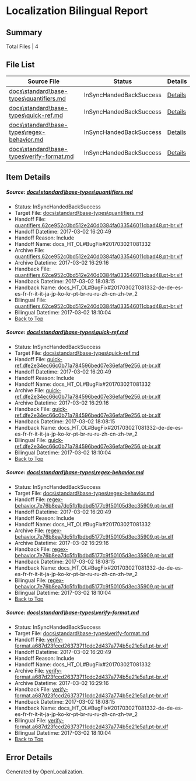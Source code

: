 # <a name='report-top'></a> Localization Bilingual Report

## Summary
 Total Files | 4

## File List
 Source File | Status | Details 
 ----------- | ------ | ------- 
 [docs\standard\base-types\quantifiers.md](https://github.com/dotnet/docs/blob/90fe68f7f3c4b46502b5d3770b1a2d57c6af748a/docs/standard/base-types/quantifiers.md) | InSyncHandedBackSuccess | [Details](#cd47cc351fb926bcf444bdcbd12f3cd61d9fb3273391)
 [docs\standard\base-types\quick-ref.md](https://github.com/dotnet/docs/blob/90fe68f7f3c4b46502b5d3770b1a2d57c6af748a/docs/standard/base-types/quick-ref.md) | InSyncHandedBackSuccess | [Details](#a6644fc2431beafa2128287eeac73bd598ee304a3392)
 [docs\standard\base-types\regex-behavior.md](https://github.com/dotnet/docs/blob/90fe68f7f3c4b46502b5d3770b1a2d57c6af748a/docs/standard/base-types/regex-behavior.md) | InSyncHandedBackSuccess | [Details](#5656cabb708dcfc311ac7a709446003951b97aa63393)
 [docs\standard\base-types\verify-format.md](https://github.com/dotnet/docs/blob/90fe68f7f3c4b46502b5d3770b1a2d57c6af748a/docs/standard/base-types/verify-format.md) | InSyncHandedBackSuccess | [Details](#077a09152ac23c986a751f42c893e1dcca8582913407)

## Item Details
##### <a name='cd47cc351fb926bcf444bdcbd12f3cd61d9fb3273391'></a> Source: [docs\standard\base-types\quantifiers.md](https://github.com/dotnet/docs/blob/90fe68f7f3c4b46502b5d3770b1a2d57c6af748a/docs/standard/base-types/quantifiers.md)
* Status: InSyncHandedBackSuccess
* Target File: [docs\standard\base-types\quantifiers.md](https://github.com/dotnet/docs.pt-br/blob/cbbd0712a43308e916b7a186c7eacfd867b13d3e/docs/standard/base-types/quantifiers.md)
* Handoff File: [quantifiers.62ce952c0bd512e240d0384fa033546011cbad48.pt-br.xlf](https://github.com/dotnet/docs.handoff/blob/12ccd2873a0fc446c6fa08241bcd54a45b82cb82/ol-handoff/dotnet/docs.pt-br/master/dotnet-core/quantifiers.62ce952c0bd512e240d0384fa033546011cbad48.pt-br.xlf)
* Handoff Datetime: 2017-03-02 16:20:49
* Handoff Reason: Include
* Handoff Name: docs_HT_OL#BugFix#20170302T081332
* Archive File: [quantifiers.62ce952c0bd512e240d0384fa033546011cbad48.pt-br.xlf](https://github.com/dotnet/docs.handoff/blob/45b8c23fbcc606d9e0cbb80d2d33186339531045/ol-archive/dotnet/docs.pt-br/master/dotnet-core/quantifiers.62ce952c0bd512e240d0384fa033546011cbad48.pt-br.xlf)
* Archive Datetime: 2017-03-02 16:29:16
* Handback File: [quantifiers.62ce952c0bd512e240d0384fa033546011cbad48.pt-br.xlf](https://github.com/dotnet/docs.handback/blob/519b08ac9a3c066eeff433734adfc7f7e2475b5f/ol-handback/dotnet/docs.pt-br/master/dotnet-core/quantifiers.62ce952c0bd512e240d0384fa033546011cbad48.pt-br.xlf)
* Handback Datetime: 2017-03-02 18:08:15
* Handback Name: docs_HT_OL#BugFix#20170302T081332-de-de-es-es-fr-fr-it-it-ja-jp-ko-kr-pt-br-ru-ru-zh-cn-zh-tw_2
* Bilingual File: [quantifiers.62ce952c0bd512e240d0384fa033546011cbad48.pt-br.xlf](https://github.com/dotnet/docs.handback/blob/519b08ac9a3c066eeff433734adfc7f7e2475b5f/ol-handback/dotnet/docs.pt-br/master/dotnet-core/quantifiers.62ce952c0bd512e240d0384fa033546011cbad48.pt-br.xlf)
* Bilingual Datetime: 2017-03-02 18:10:04
* [Back to Top](#report-top)

##### <a name='a6644fc2431beafa2128287eeac73bd598ee304a3392'></a> Source: [docs\standard\base-types\quick-ref.md](https://github.com/dotnet/docs/blob/90fe68f7f3c4b46502b5d3770b1a2d57c6af748a/docs/standard/base-types/quick-ref.md)
* Status: InSyncHandedBackSuccess
* Target File: [docs\standard\base-types\quick-ref.md](https://github.com/dotnet/docs.pt-br/blob/cbbd0712a43308e916b7a186c7eacfd867b13d3e/docs/standard/base-types/quick-ref.md)
* Handoff File: [quick-ref.dfe2e34ec66c0b71a784596bed07e36efaf9e256.pt-br.xlf](https://github.com/dotnet/docs.handoff/blob/12ccd2873a0fc446c6fa08241bcd54a45b82cb82/ol-handoff/dotnet/docs.pt-br/master/dotnet-core/quick-ref.dfe2e34ec66c0b71a784596bed07e36efaf9e256.pt-br.xlf)
* Handoff Datetime: 2017-03-02 16:20:49
* Handoff Reason: Include
* Handoff Name: docs_HT_OL#BugFix#20170302T081332
* Archive File: [quick-ref.dfe2e34ec66c0b71a784596bed07e36efaf9e256.pt-br.xlf](https://github.com/dotnet/docs.handoff/blob/45b8c23fbcc606d9e0cbb80d2d33186339531045/ol-archive/dotnet/docs.pt-br/master/dotnet-core/quick-ref.dfe2e34ec66c0b71a784596bed07e36efaf9e256.pt-br.xlf)
* Archive Datetime: 2017-03-02 16:29:16
* Handback File: [quick-ref.dfe2e34ec66c0b71a784596bed07e36efaf9e256.pt-br.xlf](https://github.com/dotnet/docs.handback/blob/519b08ac9a3c066eeff433734adfc7f7e2475b5f/ol-handback/dotnet/docs.pt-br/master/dotnet-core/quick-ref.dfe2e34ec66c0b71a784596bed07e36efaf9e256.pt-br.xlf)
* Handback Datetime: 2017-03-02 18:08:15
* Handback Name: docs_HT_OL#BugFix#20170302T081332-de-de-es-es-fr-fr-it-it-ja-jp-ko-kr-pt-br-ru-ru-zh-cn-zh-tw_2
* Bilingual File: [quick-ref.dfe2e34ec66c0b71a784596bed07e36efaf9e256.pt-br.xlf](https://github.com/dotnet/docs.handback/blob/519b08ac9a3c066eeff433734adfc7f7e2475b5f/ol-handback/dotnet/docs.pt-br/master/dotnet-core/quick-ref.dfe2e34ec66c0b71a784596bed07e36efaf9e256.pt-br.xlf)
* Bilingual Datetime: 2017-03-02 18:10:04
* [Back to Top](#report-top)

##### <a name='5656cabb708dcfc311ac7a709446003951b97aa63393'></a> Source: [docs\standard\base-types\regex-behavior.md](https://github.com/dotnet/docs/blob/90fe68f7f3c4b46502b5d3770b1a2d57c6af748a/docs/standard/base-types/regex-behavior.md)
* Status: InSyncHandedBackSuccess
* Target File: [docs\standard\base-types\regex-behavior.md](https://github.com/dotnet/docs.pt-br/blob/cbbd0712a43308e916b7a186c7eacfd867b13d3e/docs/standard/base-types/regex-behavior.md)
* Handoff File: [regex-behavior.7e76b8ea7dc5fb1bdbd5177c9f50105d3ec35909.pt-br.xlf](https://github.com/dotnet/docs.handoff/blob/12ccd2873a0fc446c6fa08241bcd54a45b82cb82/ol-handoff/dotnet/docs.pt-br/master/dotnet-core/regex-behavior.7e76b8ea7dc5fb1bdbd5177c9f50105d3ec35909.pt-br.xlf)
* Handoff Datetime: 2017-03-02 16:20:49
* Handoff Reason: Include
* Handoff Name: docs_HT_OL#BugFix#20170302T081332
* Archive File: [regex-behavior.7e76b8ea7dc5fb1bdbd5177c9f50105d3ec35909.pt-br.xlf](https://github.com/dotnet/docs.handoff/blob/45b8c23fbcc606d9e0cbb80d2d33186339531045/ol-archive/dotnet/docs.pt-br/master/dotnet-core/regex-behavior.7e76b8ea7dc5fb1bdbd5177c9f50105d3ec35909.pt-br.xlf)
* Archive Datetime: 2017-03-02 16:29:16
* Handback File: [regex-behavior.7e76b8ea7dc5fb1bdbd5177c9f50105d3ec35909.pt-br.xlf](https://github.com/dotnet/docs.handback/blob/519b08ac9a3c066eeff433734adfc7f7e2475b5f/ol-handback/dotnet/docs.pt-br/master/dotnet-core/regex-behavior.7e76b8ea7dc5fb1bdbd5177c9f50105d3ec35909.pt-br.xlf)
* Handback Datetime: 2017-03-02 18:08:15
* Handback Name: docs_HT_OL#BugFix#20170302T081332-de-de-es-es-fr-fr-it-it-ja-jp-ko-kr-pt-br-ru-ru-zh-cn-zh-tw_2
* Bilingual File: [regex-behavior.7e76b8ea7dc5fb1bdbd5177c9f50105d3ec35909.pt-br.xlf](https://github.com/dotnet/docs.handback/blob/519b08ac9a3c066eeff433734adfc7f7e2475b5f/ol-handback/dotnet/docs.pt-br/master/dotnet-core/regex-behavior.7e76b8ea7dc5fb1bdbd5177c9f50105d3ec35909.pt-br.xlf)
* Bilingual Datetime: 2017-03-02 18:10:04
* [Back to Top](#report-top)

##### <a name='077a09152ac23c986a751f42c893e1dcca8582913407'></a> Source: [docs\standard\base-types\verify-format.md](https://github.com/dotnet/docs/blob/90fe68f7f3c4b46502b5d3770b1a2d57c6af748a/docs/standard/base-types/verify-format.md)
* Status: InSyncHandedBackSuccess
* Target File: [docs\standard\base-types\verify-format.md](https://github.com/dotnet/docs.pt-br/blob/cbbd0712a43308e916b7a186c7eacfd867b13d3e/docs/standard/base-types/verify-format.md)
* Handoff File: [verify-format.a687d23fccd26373711cdc2d437a774b5e21e5a1.pt-br.xlf](https://github.com/dotnet/docs.handoff/blob/12ccd2873a0fc446c6fa08241bcd54a45b82cb82/ol-handoff/dotnet/docs.pt-br/master/dotnet-core/verify-format.a687d23fccd26373711cdc2d437a774b5e21e5a1.pt-br.xlf)
* Handoff Datetime: 2017-03-02 16:20:49
* Handoff Reason: Include
* Handoff Name: docs_HT_OL#BugFix#20170302T081332
* Archive File: [verify-format.a687d23fccd26373711cdc2d437a774b5e21e5a1.pt-br.xlf](https://github.com/dotnet/docs.handoff/blob/45b8c23fbcc606d9e0cbb80d2d33186339531045/ol-archive/dotnet/docs.pt-br/master/dotnet-core/verify-format.a687d23fccd26373711cdc2d437a774b5e21e5a1.pt-br.xlf)
* Archive Datetime: 2017-03-02 16:29:16
* Handback File: [verify-format.a687d23fccd26373711cdc2d437a774b5e21e5a1.pt-br.xlf](https://github.com/dotnet/docs.handback/blob/519b08ac9a3c066eeff433734adfc7f7e2475b5f/ol-handback/dotnet/docs.pt-br/master/dotnet-core/verify-format.a687d23fccd26373711cdc2d437a774b5e21e5a1.pt-br.xlf)
* Handback Datetime: 2017-03-02 18:08:15
* Handback Name: docs_HT_OL#BugFix#20170302T081332-de-de-es-es-fr-fr-it-it-ja-jp-ko-kr-pt-br-ru-ru-zh-cn-zh-tw_2
* Bilingual File: [verify-format.a687d23fccd26373711cdc2d437a774b5e21e5a1.pt-br.xlf](https://github.com/dotnet/docs.handback/blob/519b08ac9a3c066eeff433734adfc7f7e2475b5f/ol-handback/dotnet/docs.pt-br/master/dotnet-core/verify-format.a687d23fccd26373711cdc2d437a774b5e21e5a1.pt-br.xlf)
* Bilingual Datetime: 2017-03-02 18:10:04
* [Back to Top](#report-top)


## Error Details

Generated by OpenLocalization.
